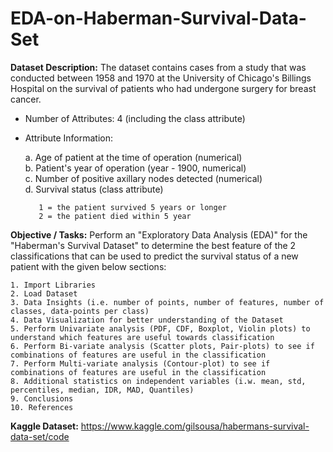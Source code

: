 # EDA-on-Haberman-Survival-Data-Set

**Dataset Description:** The dataset contains cases from a study that was conducted between 1958 and 1970 at the University of Chicago's Billings Hospital on the survival of patients who had undergone surgery for breast cancer.  

  * Number of Attributes: 4 (including the class attribute) 
  * Attribute Information:  
            
      a. Age of patient at the time of operation (numerical)           
      b. Patient's year of operation (year - 1900, numerical)           
      c. Number of positive axillary nodes detected (numerical)           
      d. Survival status (class attribute)     
      
           1 = the patient survived 5 years or longer                        
           2 = the patient died within 5 year  

**Objective / Tasks:** Perform an "Exploratory Data Analysis (EDA)" for the "Haberman's Survival Dataset" to determine the best feature of the 2 classifications that can be used to predict the survival status of a new patient with the given below sections:       

    1. Import Libraries      
    2. Load Dataset      
    3. Data Insights (i.e. number of points, number of features, number of classes, data-points per class)      
    4. Data Visualization for better understanding of the Dataset      
    5. Perform Univariate analysis (PDF, CDF, Boxplot, Violin plots) to understand which features are useful towards classification      
    6. Perform Bi-variate analysis (Scatter plots, Pair-plots) to see if combinations of features are useful in the classification      
    7. Perform Multi-variate analysis (Contour-plot) to see if combinations of features are useful in the classification      
    8. Additional statistics on independent variables (i.w. mean, std, percentiles, median, IDR, MAD, Quantiles)      
    9. Conclusions      
    10. References  
  
**Kaggle Dataset:**   https://www.kaggle.com/gilsousa/habermans-survival-data-set/code
